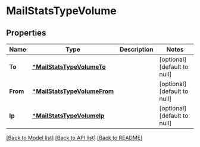 # MailStatsTypeVolume

## Properties
Name | Type | Description | Notes
------------ | ------------- | ------------- | -------------
**To** | [***MailStatsTypeVolumeTo**](MailStatsType_volume_to.md) |  | [optional] [default to null]
**From** | [***MailStatsTypeVolumeFrom**](MailStatsType_volume_from.md) |  | [optional] [default to null]
**Ip** | [***MailStatsTypeVolumeIp**](MailStatsType_volume_ip.md) |  | [optional] [default to null]

[[Back to Model list]](../README.md#documentation-for-models) [[Back to API list]](../README.md#documentation-for-api-endpoints) [[Back to README]](../README.md)

